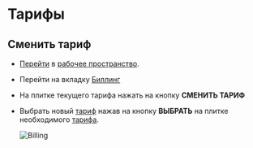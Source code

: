 # Тарифы

## Сменить тариф

- [Перейти][1] в [рабочее пространство][2].

- Перейти на вкладку <span class="iconify-inline" data-icon="mdi:credit-card-clock"></span>[Биллинг][3]

- На плитке текущего тарифа нажать на кнопку **СМЕНИТЬ ТАРИФ**

- Выбрать новый [тариф][4] нажав на кнопку **ВЫБРАТЬ** на плитке необходимого [тарифа][4].

  ![Billing](/images/common/workspace_billing_payplans_change.png)

[1]: ./workspace.md#переход-в-рабочее-пространство
[2]: /docs/desc/workspace.md
[3]: /docs/desc/workspace.md#биллинг
[4]: /docs/desc/payplan.md
